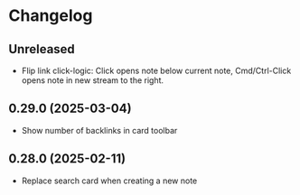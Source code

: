 # Changelog

## Unreleased

- Flip link click-logic: Click opens note below current note, Cmd/Ctrl-Click
  opens note in new stream to the right.

## 0.29.0 (2025-03-04)

- Show number of backlinks in card toolbar

## 0.28.0 (2025-02-11)

- Replace search card when creating a new note